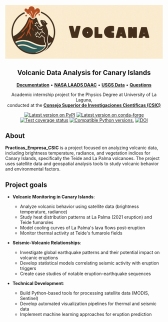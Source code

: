 <p align="center">
  <img src="https://raw.githubusercontent.com/Jesus-Javier-code/Practicas_Empresa_CSIC/main/04_web/images/Banner_Volcana.png" alt="Volcano Banner" width="800">
</p>

<h2 align="center">Volcanic Data Analysis for Canary Islands</h2>

<p align="center">
  <a href="https://github.com/Jesus-Javier-code/Practicas_Empresa_CSIC"><strong>Documentation</strong></a> •
  <a href="https://ladsweb.modaps.eosdis.nasa.gov/"><strong>NASA LAADS DAAC</strong></a> •
  <a href="https://www.usgs.gov/"><strong>USGS Data</strong></a> •
  <a href="https://github.com/Jesus-Javier-code/Practicas_Empresa_CSIC/discussions"><strong>Questions</strong></a>
</p>

<p align="center">
  Academic internship project for the Physics Degree at University of La Laguna,<br>
  conducted at the <a href="https://www.csic.es"><strong>Consejo Superior de Investigaciones Científicas (CSIC)</strong></a>
</p>

<p align="center">
  <a href="https://pypi.python.org/pypi/Practicas_Empresa_CSIC"><img src="http://img.shields.io/pypi/v/Practicas_Empresa_CSIC.svg?style=flat-square" alt="Latest version on PyPI"></a>
  <a href="https://github.com/conda-forge/Practicas_Empresa_CSIC-feedstock"><img src="https://img.shields.io/conda/vn/conda-forge/Practicas_Empresa_CSIC.svg?style=flat-square" alt="Latest version on conda-forge"></a>
  <a href="https://codecov.io/gh/Jesus-Javier-code/Practicas_Empresa_CSIC"><img src="https://img.shields.io/codecov/c/github/Jesus-Javier-code/Practicas_Empresa_CSIC/main.svg?style=flat-square" alt="Test coverage status"></a>
  <a href="https://pypi.python.org/pypi/Practicas_Empresa_CSIC"><img src="https://img.shields.io/pypi/pyversions/Practicas_Empresa_CSIC.svg?style=flat-square" alt="Compatible Python versions."></a>
  <a href="https://doi.org/10.5281/zenodo.7851747"><img src="https://img.shields.io/badge/doi-10.5281%2Fzenodo.7851747-blue?style=flat-square" alt="DOI"></a>
</p>

## About
**Practicas_Empresa_CSIC** is a project focused on analyzing volcanic data, including brightness temperature, radiance, and vegetation indices for Canary Islands, specifically the Teide and La Palma volcanoes. The project uses satellite data and geospatial analysis tools to study volcanic behavior and environmental factors.

## Project goals
- **Volcanic Monitoring in Canary Islands**:
  - Analyze volcanic behavior using satellite data (brightness temperature, radiance)
  - Study heat distribution patterns at La Palma (2021 eruption) and Teide fumaroles
  - Model cooling curves of La Palma's lava flows post-eruption
  - Monitor thermal activity at Teide's fumarole fields

- **Seismic-Volcanic Relationships**:
  - Investigate global earthquake patterns and their potential impact on volcanic eruptions
  - Develop statistical models correlating seismic activity with eruption triggers
  - Create case studies of notable eruption-earthquake sequences

- **Technical Development**:
  - Build Python-based tools for processing satellite data (MODIS, Sentinel)
  - Develop automated visualization pipelines for thermal and seismic data
  - Implement machine learning approaches for eruption prediction



